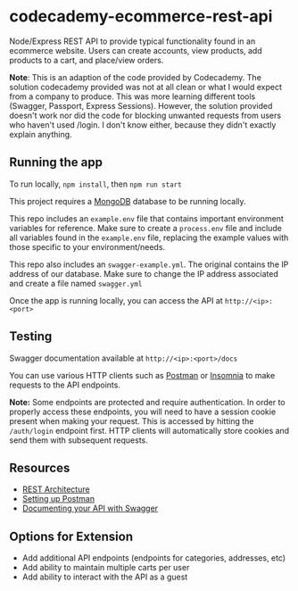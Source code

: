# codecademy-ecommerce-rest-api
Node/Express REST API to provide typical functionality found in an ecommerce website.  Users can create accounts, view products, add products to a cart, and place/view orders.

**Note**:
This is an adaption of the code provided by Codecademy. The solution codecademy provided was not at all clean or what I would expect from a company to produce. This was more learning different tools (Swagger, Passport, Express Sessions).
However, the solution provided doesn't work nor did the code for blocking unwanted requests from users who haven't used /login.
I don't know either, because they didn't exactly explain anything.

## Running the app
To run locally, `npm install`, then `npm run start`

This project requires a [MongoDB](https://www.mongodb.com/try/download/community) database to be running locally.

This repo includes an `example.env` file that contains important environment variables for reference.  Make sure to create a `process.env` file and include all variables found in the `example.env` file, replacing the example values with those specific to your environment/needs.

This repo also includes an `swagger-example.yml`. The original contains the IP address of our database. Make sure to change the IP address associated and create a file named `swagger.yml`

Once the app is running locally, you can access the API at `http://<ip>:<port>`

## Testing
Swagger documentation available at `http://<ip>:<port>/docs`

You can use various HTTP clients such as [Postman](https://www.postman.com/) or [Insomnia](https://insomnia.rest/) to make requests to the API endpoints.

**Note:** Some endpoints are protected and require authentication.  In order to properly access these endpoints, you will need to have a session cookie present when making your request.  This is accessed by hitting the `/auth/login` endpoint first.  HTTP clients will automatically store cookies and send them with subsequent requests.

## Resources
- [REST Architecture](https://www.codecademy.com/articles/what-is-rest)
- [Setting up Postman](https://learning.postman.com/docs/getting-started/settings/)
- [Documenting your API with Swagger](https://swagger.io/resources/articles/documenting-apis-with-swagger/)

## Options for Extension
- Add additional API endpoints (endpoints for categories, addresses, etc)
- Add ability to maintain multiple carts per user
- Add ability to interact with the API as a guest